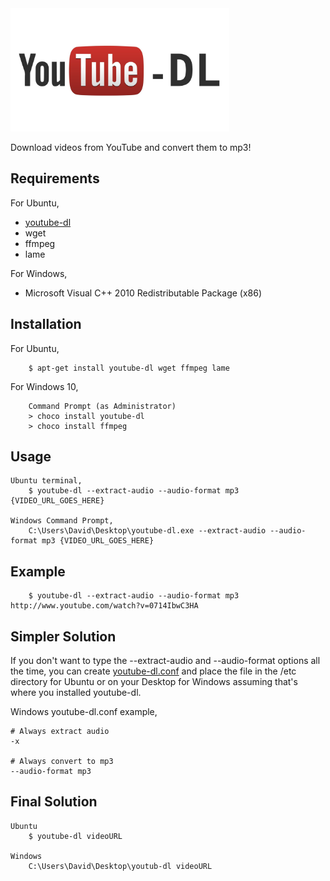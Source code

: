<img src="./images/youtube-dl.jpg" width=350>

Download videos from YouTube and convert them to mp3!


## Requirements

For Ubuntu,
  * [youtube-dl](https://github.com/rg3/youtube-dl)
  * wget
  * ffmpeg
  * lame

For Windows,
  * Microsoft Visual C++ 2010 Redistributable Package (x86)

## Installation

For Ubuntu, 

```
    $ apt-get install youtube-dl wget ffmpeg lame
```

For Windows 10,

```
    Command Prompt (as Administrator)
    > choco install youtube-dl
    > choco install ffmpeg
```

## Usage

```
Ubuntu terminal,
    $ youtube-dl --extract-audio --audio-format mp3 {VIDEO_URL_GOES_HERE}

Windows Command Prompt,
    C:\Users\David\Desktop\youtube-dl.exe --extract-audio --audio-format mp3 {VIDEO_URL_GOES_HERE}

```


## Example

```
    $ youtube-dl --extract-audio --audio-format mp3 http://www.youtube.com/watch?v=0714IbwC3HA
```

## Simpler Solution
If you don't want to type the --extract-audio and --audio-format options all the time, you can create [youtube-dl.conf](https://github.com/davidclin/youtube-to-mp3/blob/master/youtube-dl.conf) and place the file in the /etc directory for Ubuntu or on your Desktop for Windows assuming that's where you installed youtube-dl. 

Windows youtube-dl.conf example,
```
# Always extract audio
-x

# Always convert to mp3
--audio-format mp3
```

## Final Solution
```
Ubuntu
    $ youtube-dl videoURL
    
Windows
    C:\Users\David\Desktop\youtub-dl videoURL
```



